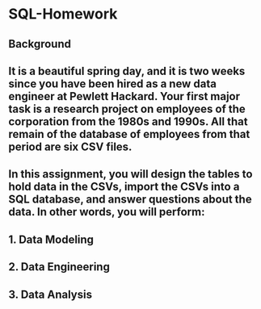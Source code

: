 # SQL-Homework

## Background
## It is a beautiful spring day, and it is two weeks since you have been hired as a new data engineer at Pewlett Hackard. Your first major task is a research project on employees of the corporation from the 1980s and 1990s. All that remain of the database of employees from that period are six CSV files.

## In this assignment, you will design the tables to hold data in the CSVs, import the CSVs into a SQL database, and answer questions about the data. In other words, you will perform:

## 1. Data Modeling

## 2. Data Engineering

## 3. Data Analysis

